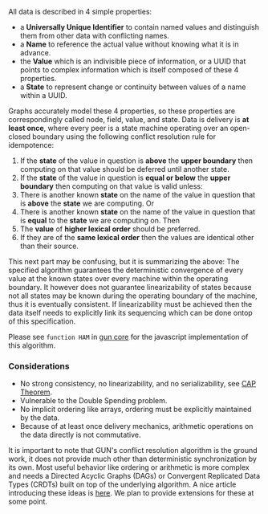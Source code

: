 All data is described in 4 simple properties:
 - a **Universally Unique Identifier** to contain named values and distinguish them from other data with conflicting names.
 - a **Name** to reference the actual value without knowing what it is in advance.
 - the **Value** which is an indivisible piece of information, or a UUID that points to complex information which is itself composed of these 4 properties.
 - a **State** to represent change or continuity between values of a name within a UUID.

Graphs accurately model these 4 properties, so these properties are correspondingly called node, field, value, and state. Data is delivery is **at least once**, where every peer is a state machine operating over an open-closed boundary using the following conflict resolution rule for idempotence:

  1. If the **state** of the value in question is **above** the **upper boundary** then computing on that value should be deferred until another state.
  2. If the **state** of the value in question is **equal or below** the **upper boundary** then computing on that value is valid unless:
  3. There is another known **state** on the name of the value in question that is **above** the **state** we are computing. Or
  4. There is another known **state** on the name of the value in question that is **equal** to the **state** we are computing on. Then
  5. The **value** of **higher lexical order** should be preferred.
  6. If they are of the **same lexical order** then the values are identical other than their source.

This next part may be confusing, but it is summarizing the above: The specified algorithm guarantees the deterministic convergence of every value at the known states over every machine within the operating boundary. It however does not guarantee linearizability of states because not all states may be known during the operating boundary of the machine, thus it is eventually consistent. If linearizability must be achieved then the data itself needs to explicitly link its sequencing which can be done ontop of this specification.

Please see `function HAM` in [gun core](../../blob/master/gun.js) for the javascript implementation of this algorithm.

### Considerations

 - No strong consistency, no linearizability, and no serializability, see [CAP Theorem](../CAP-Theorem).
 - Vulnerable to the Double Spending problem.
 - No implicit ordering like arrays, ordering must be explicitly maintained by the data.
 - Because of at least once delivery mechanics, arithmetic operations on the data directly is not commutative.

It is important to note that GUN's conflict resolution algorithm is the ground work, it does not provide much other than deterministic synchronization by its own. Most useful behavior like ordering or arithmetic is more complex and needs a Directed Acyclic Graphs (DAGs) or Convergent Replicated Data Types (CRDTs) built on top of the underlying algorithm. A nice article introducing these ideas is [here](http://codedependents.com/2014/01/13/mathematical-purity-in-distributed-systems-crdts-without-fear/). We plan to provide extensions for these at some point.
